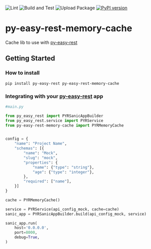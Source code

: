 ![Lint](https://github.com/JeanPinzon/py-easy-rest-memory-cache/actions/workflows/python-lint.yml/badge.svg)
![Build and Test](https://github.com/JeanPinzon/py-easy-rest-memory-cache/actions/workflows/python-test.yml/badge.svg)
![Upload Package](https://github.com/JeanPinzon/py-easy-rest-memory-cache/actions/workflows/python-publish.yml/badge.svg)
[![PyPI version](https://badge.fury.io/py/py-easy-rest-memory-cache.svg)](https://badge.fury.io/py/py-easy-rest-memory-cache)

# py-easy-rest-memory-cache

Cache lib to use with [py-easy-rest](https://github.com/JeanPinzon/py-easy-rest)


## Getting Started

### How to install

`pip install py-easy-rest py-easy-rest-memory-cache`


### Integrating with your [py-easy-rest](https://github.com/JeanPinzon/py-easy-rest) app

```python
#main.py

from py_easy_rest import PYRSanicAppBuilder
from py_easy_rest.service import PYRService
from py-easy-rest-memory-cache import PYRMemoryCache


config = {
    "name": "Project Name",
    "schemas": [{
        "name": "Mock",
        "slug": "mock",
        "properties": {
            "name": {"type": "string"},
            "age": {"type": "integer"},
        },
        "required": ["name"],
    }]
}

cache = PYRMemoryCache()

service = PYRService(api_config_mock, cache=cache)
sanic_app = PYRSanicAppBuilder.build(api_config_mock, service)

sanic_app.run(
    host='0.0.0.0',
    port=8000,
    debug=True,
)
```
